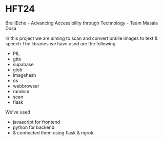 # HFT24
BraillEcho - Advancing Accessibility through Technology - Team Masala Dosa

In this project we are aiming to scan and convert braille images to text & speech
The libraries we have used are the following

- PIL
- gtts
- supabase
- glob
- imagehash
- os
- webbrowser
- random
- scan
- flask


We've used
- javascript for frontend
- python for backend
- & connected them using flask & ngrok
